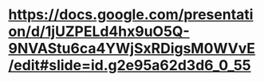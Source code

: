 # https://docs.google.com/presentation/d/1jUZPELd4hx9uO5Q-9NVAStu6ca4YWjSxRDigsM0WVvE/edit#slide=id.g2e95a62d3d6_0_55